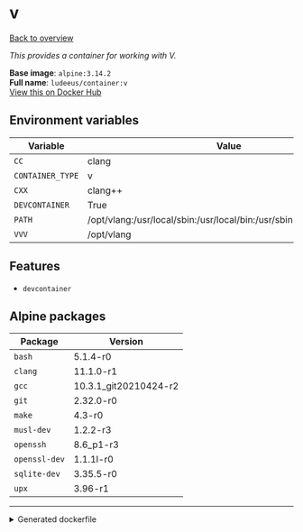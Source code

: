 # v

[Back to overview](../index.md)

_This provides a container for working with V._

**Base image**: `alpine:3.14.2`  
**Full name**: `ludeeus/container:v`  
[View this on Docker Hub](https://hub.docker.com/r/ludeeus/container/tags?page=1&name=v)

## Environment variables

Variable | Value 
-- | --
`CC` | clang
`CONTAINER_TYPE` | v
`CXX` | clang++
`DEVCONTAINER` | True
`PATH` | /opt/vlang:/usr/local/sbin:/usr/local/bin:/usr/sbin:/usr/bin:/sbin:/bin
`VVV` | /opt/vlang

## Features

- `devcontainer`

## Alpine packages

Package | Version 
-- | --
`bash` | 5.1.4-r0
`clang` | 11.1.0-r1
`gcc` | 10.3.1_git20210424-r2
`git` | 2.32.0-r0
`make` | 4.3-r0
`musl-dev` | 1.2.2-r3
`openssh` | 8.6_p1-r3
`openssl-dev` | 1.1.1l-r0
`sqlite-dev` | 3.35.5-r0
`upx` | 3.96-r1



***
<details>
<summary>Generated dockerfile</summary>

<pre>
FROM alpine:3.14.2

ENV VVV=/opt/vlang
ENV PATH=/opt/vlang:/usr/local/sbin:/usr/local/bin:/usr/sbin:/usr/bin:/sbin:/bin
ENV CXX=clang++
ENV CC=clang
ENV CONTAINER_TYPE=v
ENV DEVCONTAINER=True

COPY rootfs/common /

RUN  \ 
    apk add --no-cache  \ 
        bash=5.1.4-r0 \ 
        clang=11.1.0-r1 \ 
        gcc=10.3.1_git20210424-r2 \ 
        git=2.32.0-r0 \ 
        make=4.3-r0 \ 
        musl-dev=1.2.2-r3 \ 
        openssh=8.6_p1-r3 \ 
        openssl-dev=1.1.1l-r0 \ 
        sqlite-dev=3.35.5-r0 \ 
        upx=3.96-r1 \ 
    && chmod +x /usr/bin/container \ 
    && mkdir -p /opt/vlang \ 
    && ln -s /opt/vlang/v /usr/bin/v \ 
    && git clone https://github.com/vlang/v /opt/vlang \ 
    && cd /opt/vlang \ 
    && make \ 
    && v -version \ 
    && rm -rf /var/cache/apk/* \ 
    && rm -fr /tmp/* /var/{cache,log}/*




</pre>

<i>This is a generated version of the context used while building the container, some of the labels will not be correct since they use information in the action that publishes the container</i>
</details>
